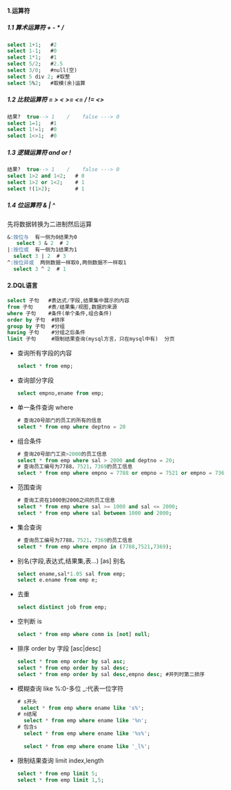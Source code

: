 #### 1.运算符

##### 1.1 算术运算符 + - * /

```sql
select 1+1;   #2
select 1-1;   #0
select 1*1;   #1
select 5/2;   #2.5 
select 3/0;   #null(空)
select 5 div 2; #取整
select 5%2;   #取模(余)运算
```

##### 1.2 比较运算符  = > < >= <= /  != <>

```sql
结果?  true--> 1    /    false ---> 0
select 1=1;   #1
select 1!=1;  #0
select 1<>1;  #0
```

##### 1.3 逻辑运算符  and or !

```sql
结果?  true--> 1    /    false ---> 0
select 1>2 and 1<2;   # 0
select 1>2 or 1<2;    # 1
select !(1>2);        # 1
```

##### 1.4 位运算符  &  |  ^

先将数据转换为二进制然后运算

```sql
&:按位与  有一侧为0结果为0
   select 3 & 2  # 2
|:按位或  有一侧为1结果为1
  select 3 | 2  # 3
^:按位异或  两侧数据一样取0,两侧数据不一样取1
  select 3 ^ 2  # 1
```

#### 2.DQL语言

```sql
select 子句   #表达式/字段,结果集中展示的内容
from 子句     #表/结果集/视图,数据的来源
where 子句    #条件(单个条件,组合条件)
order by 子句  #排序
group by 子句  #分组
having 子句    #分组之后条件
limit 子句     #限制结果查询(mysql方言，只在mysql中有)  分页
```

* 查询所有字段的内容

  ```sql
  select * from emp;
  ```

* 查询部分字段

  ```sql
  select empno,ename from emp;
  ```

* 单一条件查询    where

  ```sql
  # 查询20号部门的员工的所有的信息
  select * from emp where deptno = 20
  ```

* 组合条件

  ```sql
  # 查询20号部门工资>2000的员工信息
  select * from emp where sal > 2000 and deptno = 20;
  # 查询员工编号为7788，7521，7369的员工信息
  select * from emp where empno = 7788 or empno = 7521 or empno = 7369;
  ```

* 范围查询

  ```sql
  # 查询工资在1000到2000之间的员工信息
  select * from emp where sal >= 1000 and sal <= 2000;
  select * from emp where sal between 1000 and 2000;
  ```

* 集合查询

  ```sql
  # 查询员工编号为7788，7521，7369的员工信息
  select * from emp where empno in (7788,7521,7369);
  ```

* 别名(字段,表达式,结果集,表...)   [as] 别名

  ```sql
  select ename,sal*1.05 sal from emp;
  select e.ename from emp e;
  ```

* 去重

  ```sql
  select distinct job from emp;
  ```

* 空判断  is

  ```sql
  select * from emp where comm is [not] null;
  ```

* 排序  order by 字段 [asc|desc]

  ```sql
  select * from emp order by sal asc;
  select * from emp order by sal desc;
  select * from emp order by sal desc,empno desc; #并列时第二排序
  ```

* 模糊查询  like    %:0-多位  _:代表一位字符

  ```sql
  # s开头
   select * from emp where ename like 's%';
  # n结尾
    select * from emp where ename like '%n';
  # 包含s
    select * from emp where ename like '%s%';
    
    select * from emp where ename like '_l%';
  ```

* 限制结果查询   limit index,length

  ```sql
  select * from emp limit 5;
  select * from emp limit 1,5;
  ```

  





















